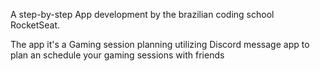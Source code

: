 A step-by-step App development by the  brazilian coding school RocketSeat.

The app it's a Gaming session planning utilizing Discord message app to plan an schedule your gaming sessions with friends